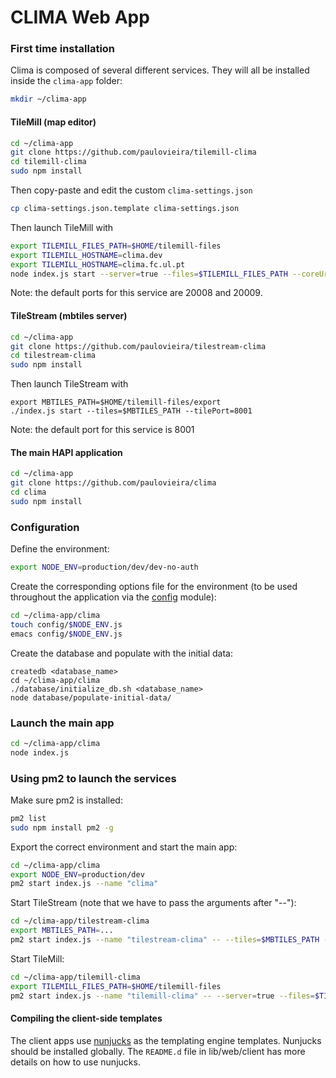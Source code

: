 # CLIMA Web App


### First time installation

Clima is composed of several different services. They will all be installed inside the  `clima-app` folder:

```sh
mkdir ~/clima-app
```

#### TileMill (map editor)

```sh
cd ~/clima-app
git clone https://github.com/paulovieira/tilemill-clima
cd tilemill-clima
sudo npm install
```

Then copy-paste and edit the custom `clima-settings.json`
```sh
cp clima-settings.json.template clima-settings.json
```

Then launch TileMill with
```sh
export TILEMILL_FILES_PATH=$HOME/tilemill-files
export TILEMILL_HOSTNAME=clima.dev
export TILEMILL_HOSTNAME=clima.fc.ul.pt
node index.js start --server=true --files=$TILEMILL_FILES_PATH --coreUrl=$TILEMILL_HOSTNAME --tileUrl=$TILEMILL_HOSTNAME
```

Note: the default ports for this service are 20008 and 20009.

#### TileStream (mbtiles server)

```sh
cd ~/clima-app
git clone https://github.com/paulovieira/tilestream-clima
cd tilestream-clima
sudo npm install
```

Then launch TileStream with
```
export MBTILES_PATH=$HOME/tilemill-files/export
./index.js start --tiles=$MBTILES_PATH --tilePort=8001
```

Note: the default port for this service is 8001

#### The main HAPI application

```sh
cd ~/clima-app
git clone https://github.com/paulovieira/clima
cd clima
sudo npm install
```

### Configuration

Define the environment:
```sh
export NODE_ENV=production/dev/dev-no-auth
```

Create the corresponding options file for the environment (to be used throughout the application via the [config](https://github.com/lorenwest/node-config) module):
```sh
cd ~/clima-app/clima
touch config/$NODE_ENV.js
emacs config/$NODE_ENV.js
```

Create the database and populate with the initial data:
```
createdb <database_name>
cd ~/clima-app/clima
./database/initialize_db.sh <database_name>
node database/populate-initial-data/
```

### Launch the main app
```sh
cd ~/clima-app/clima
node index.js
```

### Using pm2 to launch the services

Make sure pm2 is installed:
```sh
pm2 list
sudo npm install pm2 -g
```

Export the correct environment and start the main app:
```sh
cd ~/clima-app/clima
export NODE_ENV=production/dev
pm2 start index.js --name "clima"
```

Start TileStream (note that we have to pass the arguments after "--"):
```sh
cd ~/clima-app/tilestream-clima
export MBTILES_PATH=...
pm2 start index.js --name "tilestream-clima" -- --tiles=$MBTILES_PATH --tilePort=8001
```

Start TileMill:
```sh
cd ~/clima-app/tilemill-clima
export TILEMILL_FILES_PATH=$HOME/tilemill-files
pm2 start index.js --name "tilemill-clima" -- --server=true --files=$TILEMILL_FILES_PATH
```


#### Compiling the client-side templates

The client apps use [nunjucks](https://mozilla.github.io/nunjucks/) as the templating engine templates. Nunjucks should be installed globally. The `README.d` file in lib/web/client has more details on how to use nunjucks.

